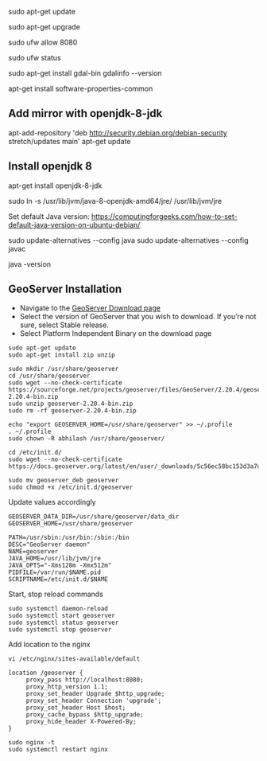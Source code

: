 sudo apt-get update

sudo apt-get upgrade

sudo ufw allow 8080

sudo ufw status

sudo apt-get install gdal-bin
gdalinfo --version


apt-get install software-properties-common

## Add mirror with openjdk-8-jdk

apt-add-repository 'deb http://security.debian.org/debian-security stretch/updates main'
apt-get update

## Install openjdk 8

apt-get install openjdk-8-jdk

sudo ln -s /usr/lib/jvm/java-8-openjdk-amd64/jre/ /usr/lib/jvm/jre

Set default Java version: https://computingforgeeks.com/how-to-set-default-java-version-on-ubuntu-debian/

sudo update-alternatives --config java
sudo  update-alternatives --config javac

java -version

## GeoServer Installation

- Navigate to the [GeoServer Download page](http://geoserver.org/download/)
- Select the version of GeoServer that you wish to download. If you’re not sure, select Stable release.
- Select Platform Independent Binary on the download page

```
sudo apt-get update
sudo apt-get install zip unzip

sudo mkdir /usr/share/geoserver
cd /usr/share/geoserver
sudo wget --no-check-certificate https://sourceforge.net/projects/geoserver/files/GeoServer/2.20.4/geoserver-2.20.4-bin.zip
sudo unzip geoserver-2.20.4-bin.zip
sudo rm -rf geoserver-2.20.4-bin.zip

echo "export GEOSERVER_HOME=/usr/share/geoserver" >> ~/.profile
. ~/.profile
sudo chown -R abhilash /usr/share/geoserver/

cd /etc/init.d/
sudo wget --no-check-certificate https://docs.geoserver.org/latest/en/user/_downloads/5c56ec58bc153d3a7dd6ef198f9eeaf7/geoserver_deb

sudo mv geoserver_deb geoserver
sudo chmod +x /etc/init.d/geoserver

```

Update values accordingly

```
GEOSERVER_DATA_DIR=/usr/share/geoserver/data_dir
GEOSERVER_HOME=/usr/share/geoserver

PATH=/usr/sbin:/usr/bin:/sbin:/bin
DESC="GeoServer daemon"
NAME=geoserver
JAVA_HOME=/usr/lib/jvm/jre
JAVA_OPTS="-Xms128m -Xmx512m"
PIDFILE=/var/run/$NAME.pid
SCRIPTNAME=/etc/init.d/$NAME

```

Start, stop reload commands

```
sudo systemctl daemon-reload 
sudo systemctl start geoserver
sudo systemctl status geoserver
sudo systemctl stop geoserver
```

Add location to the nginx

```
vi /etc/nginx/sites-available/default

location /geoserver {
     proxy_pass http://localhost:8080;
     proxy_http_version 1.1;           
     proxy_set_header Upgrade $http_upgrade;           
     proxy_set_header Connection 'upgrade';           
     proxy_set_header Host $host;           
     proxy_cache_bypass $http_upgrade;           
     proxy_hide_header X-Powered-By;           
}
```

```
sudo nginx -t
sudo systemctl restart nginx
```
